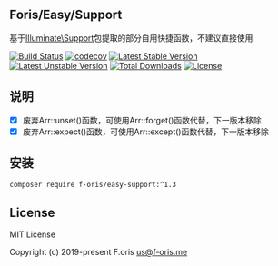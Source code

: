 ## Foris/Easy/Support

基于[Illuminate\Support](https://github.com/illuminate/support)包提取的部分自用快捷函数，不建议直接使用

[![Build Status](https://travis-ci.com/itsanr-oris/easy-support.svg?branch=master)](https://travis-ci.com/itsanr-oris/easy-support)
[![codecov](https://codecov.io/gh/itsanr-oris/easy-support/branch/master/graph/badge.svg)](https://codecov.io/gh/itsanr-oris/easy-support)
[![Latest Stable Version](https://poser.pugx.org/f-oris/easy-support/v/stable)](https://packagist.org/packages/f-oris/easy-support)
[![Latest Unstable Version](https://poser.pugx.org/f-oris/easy-support/v/unstable)](https://packagist.org/packages/f-oris/easy-support)
[![Total Downloads](https://poser.pugx.org/f-oris/easy-support/downloads)](https://packagist.org/packages/f-oris/easy-support)
[![License](https://poser.pugx.org/f-oris/easy-support/license)](LICENSE)

## 说明

- [x] 废弃Arr::unset()函数，可使用Arr::forget()函数代替，下一版本移除
- [x] 废弃Arr::expect()函数，可使用Arr::except()函数代替，下一版本移除

## 安装

```bash
composer require f-oris/easy-support:^1.3
```

## License

MIT License

Copyright (c) 2019-present F.oris <us@f-oris.me>
